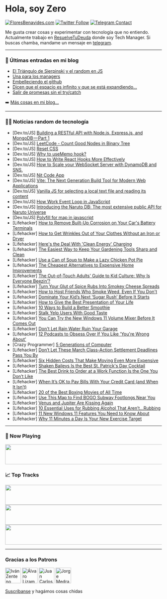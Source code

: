 # Hola, soy Zero

[![FloresBenavides.com](https://img.shields.io/website?down_message=oops&label=MiBlog&style=for-the-badge&up_message=online&url=https%3A%2F%2Ffloresbenavides.com)](https://floresbenavides.com) [![Twitter Follow](https://img.shields.io/twitter/follow/ZeroDragon?color=%231DA1F2&label=Follow&logo=twitter&logoColor=ffffff&style=for-the-badge)](https://twitter.com/zerodragon) [![Telegram Contact](https://img.shields.io/badge/escr%C3%ADbeme-ZeroDragon-%2326A5E4?style=for-the-badge&logo=telegram)](https://t.me/zerodragon)

Me gusta crear cosas y experimentar con tecnología que no entiendo.
Actualmente trabajo en [ResuelveTuDeuda](http://github.com/resuelve) donde soy Tech Manager.
Si buscas chamba, mandame un mensaje en [telegram](https://t.me/zerodragon).

---

### 📕 Últimas entradas en mi blog
<!-- BLOG-POST-LIST:START -->
- [El Triángulo de Sierpinski y el random en JS](https://floresbenavides.com/el-triangulo-de-sierpinski-y-el-random-en-js/)
- [Una para los managers](https://floresbenavides.com/una-para-los-managers/)
- [Embelleciendo el github](https://floresbenavides.com/embelleciendo-el-github/)
- [Dicen que el espacio es infinito y que se está expandiendo…](https://floresbenavides.com/dicen-que-el-espacio-es-infinito-y-que-se-esta-expandiendo/)
- [Salir de promesas sin el try/catch](https://floresbenavides.com/salir-de-promesas-sin-el-try-catch/)
<!-- BLOG-POST-LIST:END -->

➡️ [Más cosas en mi blog...](https://floresbenavides.com)

---

### 👨‍💻 Noticias random de tecnología
<!-- TECH-POSTS:START -->
- [Dev.to/JS] [Building a RESTful API with Node.js, Express.js, and MongoDB — Part 1](https://dev.to/smsp/building-a-restful-api-with-nodejs-expressjs-and-mongodb-part-1-2gbk)
- [Dev.to/JS] [LeetCode - Count Good Nodes in Binary Tree](https://dev.to/_alkesh26/leetcode-count-good-nodes-in-binary-tree-2j7b)
- [Dev.to/JS] [Reset CSS](https://dev.to/navinso92429049/reset-css-4am)
- [Dev.to/JS] [Why to useMemo hook?](https://dev.to/shubhamb/why-to-usememo-hook-415c)
- [Dev.to/JS] [How to Write React Hooks More Effectively](https://dev.to/shubhamb/how-to-write-react-hooks-more-effectively-2ale)
- [Dev.to/JS] [How to Scale your WebSocket Server with DynamoDB and SNS.](https://dev.to/stretch0/how-to-scale-your-websocket-server-with-dynamodb-and-sns-3pfa)
- [Dev.to/JS] [Nit Code App](https://dev.to/ivendf/nit-code-app-3gl5)
- [Dev.to/JS] [Vite: The Next Generation Build Tool for Modern Web Applications](https://dev.to/spyder15/vite-the-next-generation-build-tool-for-modern-web-applications-3m8m)
- [Dev.to/JS] [Vanilla JS for selecting a local text file and reading its content](https://dev.to/tobychui/vanilla-js-for-selecting-a-local-text-file-and-reading-its-content-31oh)
- [Dev.to/JS] [How Work Event Loop in JavaScript](https://dev.to/dbarabashdev/how-work-event-loop-in-javascript-122e)
- [Dev.to/JS] [Introducing the Naruto DB: The most extensive public API for Naruto Universe](https://dev.to/hellskater/introducing-the-naruto-db-the-most-extensive-public-api-for-naruto-universe-hg1)
- [Dev.to/JS] [Polyfill for map in javascript](https://dev.to/binarysingh/polyfill-for-map-in-javascript-1d6k)
- [Lifehacker] [How to Remove Built-Up Corrosion on Your Car&#39;s Battery Terminals](https://lifehacker.com/how-to-remove-built-up-corrosion-on-your-cars-battery-t-1850176538)
- [Lifehacker] [How to Get Wrinkles Out of Your Clothes Without an Iron or Dryer](https://lifehacker.com/how-to-get-wrinkles-out-of-your-clothes-without-an-iron-1850176547)
- [Lifehacker] [Here&#39;s the Deal With &#39;Clean Energy&#39; Charging](https://lifehacker.com/heres-the-deal-with-clean-energy-charging-1850179710)
- [Lifehacker] [The Easiest Way to Keep Your Gardening Tools Sharp and Clean](https://lifehacker.com/the-easiest-way-to-keep-your-gardening-tools-sharp-and-1850185955)
- [Lifehacker] [Use a Can of Soup to Make a Lazy Chicken Pot Pie](https://lifehacker.com/use-a-can-of-soup-to-make-a-lazy-chicken-pot-pie-1850185408)
- [Lifehacker] [The Cheapest Alternatives to Expensive Home Improvements](https://lifehacker.com/the-cheapest-alternatives-to-expensive-home-improvement-1850181860)
- [Lifehacker] [The Out-of-Touch Adults&#39; Guide to Kid Culture: Why Is Everyone Beezin’?](https://lifehacker.com/why-is-everyone-beezin-1850185805)
- [Lifehacker] [Turn Your Glut of Spice Rubs Into Smokey Cheese Spreads](https://lifehacker.com/turn-your-glut-of-spice-rubs-into-smokey-cheese-spreads-1850185851)
- [Lifehacker] [How to Host Friends Who Smoke Weed, Even If You Don&#39;t](https://lifehacker.com/how-to-host-friends-who-smoke-weed-even-if-you-dont-1850184973)
- [Lifehacker] [Dominate Your Kid’s Next ‘Sugar Rush’ Before It Starts](https://lifehacker.com/dominate-your-kid-s-next-sugar-rush-before-it-starts-1850181643)
- [Lifehacker] [How to Give the Best Presentation of Your Life](https://lifehacker.com/how-to-give-the-best-presentation-of-your-life-1850183217)
- [Lifehacker] [10 Ways to Build a Better Smoothie](https://lifehacker.com/10-ways-to-build-a-better-smoothie-1850184624)
- [Lifehacker] [Stalk Yelp Users With Good Taste](https://lifehacker.com/stalk-yelp-users-with-good-taste-1850182047)
- [Lifehacker] [You Can Try the New Windows 11 Volume Mixer Before It Comes Out](https://lifehacker.com/you-can-try-the-new-windows-11-volume-mixer-before-it-c-1850183952)
- [Lifehacker] [Don&#39;t Let Rain Water Ruin Your Garage](https://lifehacker.com/dont-let-rain-water-ruin-your-garage-1850181529)
- [Lifehacker] [12 Podcasts to Obsess Over If You Like &#39;You&#39;re Wrong About&#39;](https://lifehacker.com/12-podcasts-to-obsess-over-if-you-like-youre-wrong-abou-1850134481)
- [Crazy Programmer] [5 Generations of Computer](https://www.thecrazyprogrammer.com/2023/03/generations-of-computer.html)
- [Lifehacker] [Don’t Let These March Class-Action Settlement Deadlines Pass You By](https://lifehacker.com/don-t-let-these-march-class-action-settlement-deadlines-1850181301)
- [Lifehacker] [Six Hidden Costs That Make Moving Even More Expensive](https://lifehacker.com/six-hidden-costs-that-make-moving-even-more-expensive-1850181842)
- [Lifehacker] [Shaken Baileys Is the Best St. Patrick&#39;s Day Cocktail](https://lifehacker.com/shaken-baileys-is-the-best-st-patricks-day-cocktail-1850181410)
- [Lifehacker] [The Best Drink to Order at a Work Function Is the One You Don’t Like](https://lifehacker.com/the-best-drink-to-order-at-a-work-function-is-the-one-y-1850179894)
- [Lifehacker] [When It’s OK to Pay Bills With Your Credit Card &lpar;and When It Isn’t&rpar;](https://lifehacker.com/when-it-s-ok-to-pay-bills-with-your-credit-card-and-wh-1850169655)
- [Lifehacker] [20 of the Best Boxing Movies of All Time](https://lifehacker.com/20-of-the-best-boxing-movies-of-all-time-1850172719)
- [Lifehacker] [Use This Map to Find BOGO Subway Footlongs Near You](https://lifehacker.com/use-this-map-to-find-bogo-subway-footlongs-near-you-1850180204)
- [Lifehacker] [Venus and Jupiter Are Kissing Again](https://lifehacker.com/venus-and-jupiter-are-kissing-again-1850178779)
- [Lifehacker] [10 Essential Uses for Rubbing Alcohol That Aren’t…Rubbing](https://lifehacker.com/10-essential-uses-for-rubbing-alcohol-that-aren-t-rubbi-1850179150)
- [Lifehacker] [11 New Windows 11 Features You Need to Know About](https://lifehacker.com/11-new-windows-11-features-you-need-to-know-about-1850178464)
- [Lifehacker] [Why 11 Minutes a Day Is Your New Exercise Target](https://lifehacker.com/why-11-minutes-a-day-is-your-new-exercise-target-1850178554)<!-- TECH-POSTS:END -->

---

### 🎵 Now Playing
<a href="https://spotify-now-playing-dun.vercel.app/now-playing?open"><img src="https://spotify-now-playing-dun.vercel.app/now-playing" width="540" height="64"></a>

### 📈 Top Tracks
<a href="https://spotify-now-playing-dun.vercel.app/top-tracks?i=1&open"><img src="https://spotify-now-playing-dun.vercel.app/top-tracks?i=1" width="540" height="64"></a>
<a href="https://spotify-now-playing-dun.vercel.app/top-tracks?i=2&open"><img src="https://spotify-now-playing-dun.vercel.app/top-tracks?i=2" width="540" height="64"></a>
<a href="https://spotify-now-playing-dun.vercel.app/top-tracks?i=3&open"><img src="https://spotify-now-playing-dun.vercel.app/top-tracks?i=3" width="540" height="64"></a>

---

### Gracias a los Patrons
[<img src="https://avatars.githubusercontent.com/u/243380?v=4" alt="Iván Zenteno" width="50px">](https://github.com/k001) [<img src="https://avatars.githubusercontent.com/u/19955639?v=4" alt="Álvaro Lizama" width="50px">](https://github.com/alvarolizama) [<img src="https://avatars.githubusercontent.com/u/2718753?v=4" alt="Juan Carlos Ruiz" width="50px">](https://github.com/JuanCrg90) [<img src="https://avatars.githubusercontent.com/u/37025?v=4" alt="Jorge Medrano" width="50px">](https://github.com/h1pp1e) 

[Suscríbanse](https://www.patreon.com/zerodragon) y hagámos cosas chidas
